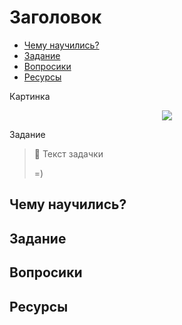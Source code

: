 # Заголовок

- [Чему научились?](#чему-научились)
- [Задание](#задание)
- [Вопросики](#вопросики)
- [Ресурсы](#ресурсы)

Картинка

<p align="center">
<img src=../assets/where_are_you.jpg />
</p>

Задание

> :muscle: Текст задачки
> 
> =)

## Чему научились?

## Задание

## Вопросики

## Ресурсы
